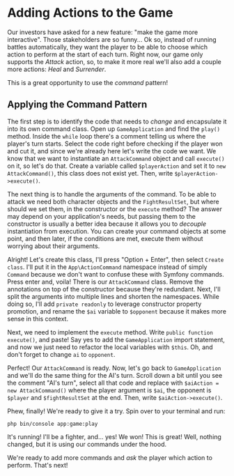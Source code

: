 # Adding Actions to the Game

Our investors have asked for a new feature: "make the game more interactive".
Those stakeholders are so funny... Ok so, instead of running battles automatically, they want the player 
to be able to choose which action to perform at the start of each turn. Right now, our game only 
supports the *Attack* action, so, to make it more real we'll also add a couple more actions: 
*Heal* and *Surrender*.

This is a great opportunity to use the *command* pattern!

## Applying the Command Pattern

The first step is to identify the code that needs to *change* and encapsulate it into
its own command class. Open up `GameApplication` and find the `play()` method.
Inside the `while` loop there's a comment telling us where the player's turn starts.
Select the code right before checking if the player won and cut it, 
and since we're already here let's write the code we want. We know that we want to
instantiate an `AttackCommand` object and call `execute()` on it, so let's do that. Create a 
variable called `$playerAction` and set it to `new AttackCommand()`, this class does not exist yet.
Then, write `$playerAction->execute()`.

The next thing is to handle the arguments of the command. To be able to attack we need both
character objects and the `FightResultSet`, but where should we set them, in the constructor or
the `execute` method? The answer may depend on your application's needs, but passing them to
the constructor is usually a better idea because it allows you to *decouple* instantiation
from execution. You can create your command objects at some point, and then later, if the
conditions are met, execute them without worrying about their arguments.

Alright! Let's create this class, I'll press "Option + Enter", then select `Create class`.
I'll put it in the `App\ActionCommand` namespace instead of simply `Command` because we don't
want to confuse these with Symfony commands.
Press enter and, voila! There is our `AttackCommand` class. Remove the annotations on top of the
constructor because they're redundant. Next, I'll split the arguments into multiple lines
and shorten the namespaces. While doing so, I'll add `private readonly` to leverage
constructor property promotion, and rename the `$ai` variable to `$opponent` because
it makes more sense in this context.

Next, we need to implement the `execute` method. Write `public function execute()`,
and paste! Say yes to add the `GameApplication` import statement, and now we just need to
refactor the local variables with `$this`. Oh, and don't forget to change `ai`
to `opponent`.

Perfect! Our `AttackCommand` is ready. Now, let's go back to `GameApplication` and we'll
do the same thing for the AI's turn. Scroll down a bit until you see the comment "AI's turn",
select all that code and replace with `$aiAction = new AttackCommand()` where the player argument
is `$ai`, the opponent is `$player` and `$fightResultSet` at the end. Then, write `$aiAction->execute()`.

Phew, finally! We're ready to give it a try. Spin over to your terminal and run:

```terminal
php bin/console app:game:play
```

It's running! I'll be a fighter, and... yes! We won!
This is great! Well, nothing changed, but it is using our commands under the hood.

We're ready to add more commands and *ask* the player which action to perform.
That's next!
